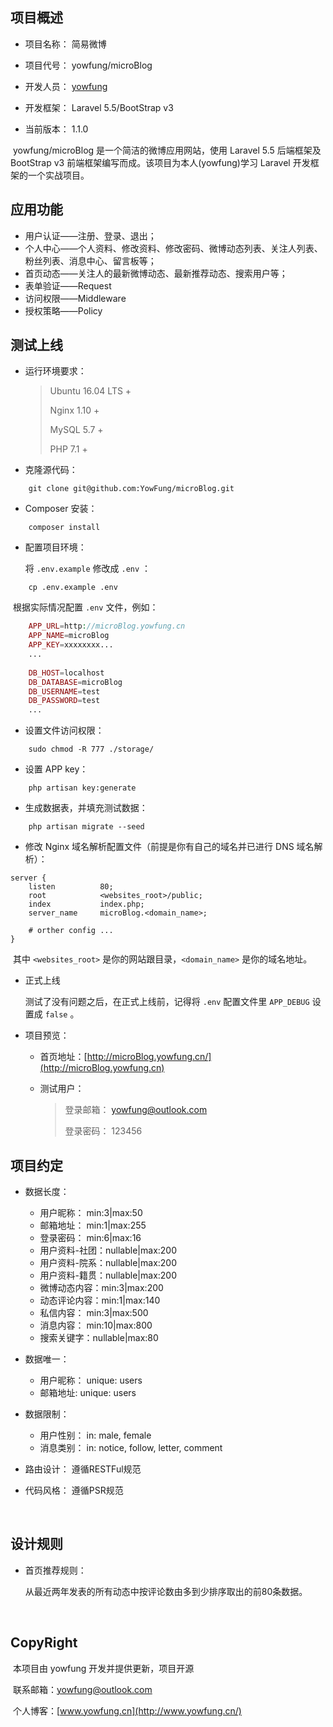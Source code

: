 ## 项目概述

- 项目名称： 简易微博

- 项目代号： yowfung/microBlog

- 开发人员： [yowfung](https://github.com/YowFung/)

- 开发框架： Laravel 5.5/BootStrap v3

- 当前版本： 1.1.0




​	yowfung/microBlog 是一个简洁的微博应用网站，使用 Laravel 5.5 后端框架及 BootStrap v3 前端框架编写而成。该项目为本人(yowfung)学习 Laravel 开发框架的一个实战项目。



## 应用功能

- 用户认证——注册、登录、退出；
- 个人中心——个人资料、修改资料、修改密码、微博动态列表、关注人列表、粉丝列表、消息中心、留言板等；
- 首页动态——关注人的最新微博动态、最新推荐动态、搜索用户等；
- 表单验证——Request
- 访问权限——Middleware
- 授权策略——Policy




## 测试上线

- 运行环境要求： 

    > Ubuntu 16.04 LTS +
    >
    > Nginx 1.10 +
    >
    > MySQL 5.7 +
    >
    > PHP 7.1 +

- 克隆源代码：
```shell
    git clone git@github.com:YowFung/microBlog.git
```

- Composer 安装：
```shell
    composer install
```

- 配置项目环境：

  ​将 `.env.example` 修改成 `.env` ：
```shell
    cp .env.example .env
```

​	根据实际情况配置 `.env` 文件，例如：

```php
    APP_URL=http://microBlog.yowfung.cn
    APP_NAME=microBlog
    APP_KEY=xxxxxxxx...
    ...
      
    DB_HOST=localhost
    DB_DATABASE=microBlog
    DB_USERNAME=test
    DB_PASSWORD=test
    ...
```

- 设置文件访问权限：
```shell
    sudo chmod -R 777 ./storage/
```

- 设置 APP key：
```shell
    php artisan key:generate
```

- 生成数据表，并填充测试数据：
```shell
    php artisan migrate --seed
```

- 修改 Nginx 域名解析配置文件（前提是你有自己的域名并已进行 DNS 域名解析）：
```nginx
server {
    listen          80;
    root            <websites_root>/public;
    index           index.php;
    server_name     microBlog.<domain_name>;
    
    # orther config ...
}
```
​	 其中 `<websites_root>` 是你的网站跟目录，`<domain_name>` 是你的域名地址。

- 正式上线

    测试了没有问题之后，在正式上线前，记得将 `.env` 配置文件里 `APP_DEBUG` 设置成 `false` 。


- 项目预览：
    - 首页地址：[http://microBlog.yowfung.cn/](http://microBlog.yowfung.cn)
    - 测试用户：

        > 登录邮箱： yowfung@outlook.com
        >
        > 登录密码： 123456




## 项目约定

- 数据长度：
    - 用户昵称： min:3|max:50
    - 邮箱地址： min:1|max:255
    - 登录密码： min:6|max:16
    - 用户资料-社团：nullable|max:200
    - 用户资料-院系：nullable|max:200
    - 用户资料-籍贯：nullable|max:200
    - 微博动态内容：min:3|max:200
    - 动态评论内容：min:1|max:140
    - 私信内容： min:3|max:500
    - 消息内容： min:10|max:800
    - 搜索关键字：nullable|max:80

- 数据唯一：
    - 用户昵称： unique: users
    - 邮箱地址: unique: users

- 数据限制：
    - 用户性别： in: male, female
    - 消息类别： in: notice, follow, letter, comment

- 路由设计：
    遵循RESTFul规范

- 代码风格：
    遵循PSR规范

    ​
## 设计规则

- 首页推荐规则：

  从最近两年发表的所有动态中按评论数由多到少排序取出的前80条数据。

  ​

## CopyRight

​	本项目由 yowfung 开发并提供更新，项目开源

​	联系邮箱：[yowfung@outlook.com](mailto:yowfung@outlook.com)

​	个人博客：[www.yowfung.cn](http://www.yowfung.cn/)
​    